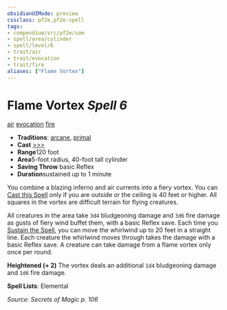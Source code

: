 ```yaml
---
obsidianUIMode: preview
cssclass: pf2e,pf2e-spell
tags:
- compendium/src/pf2e/som
- spell/area/cylinder
- spell/level/6
- trait/air
- trait/evocation
- trait/fire
aliases: ["Flame Vortex"]
---
```

# Flame Vortex *Spell 6*   
[air](/rules/traits/air.md)  [evocation](/rules/traits/evocation.md)  [fire](/rules/traits/fire.md)  

- **Traditions**: [arcane](/rules/traits/arcane.md), [primal](/rules/traits/primal.md)
- **Cast** [>>>](/rules/core-rulebook/chapter-9-playing-the-game.md#Actions "Three-Action") 
- **Range**120 foot
- **Area**5-foot radius, 40-foot tall cylinder
- **Saving Throw**  basic Reflex
- **Duration**sustained up to 1 minute

You combine a blazing inferno and air currents into a fiery vortex. You can [Cast this Spell](/rules/actions/cast-a-spell.md) only if you are outside or the ceiling is 40 feet or higher. All squares in the vortex are difficult terrain for flying creatures.

All creatures in the area take `3d4` bludgeoning damage and `3d6` fire damage as gusts of fiery wind buffet them, with a basic Reflex save. Each time you [Sustain the Spell](/rules/actions/sustain-a-spell.md), you can move the whirlwind up to 20 feet in a straight line. Each creature the whirlwind moves through takes the damage with a basic Reflex save. A creature can take damage from a flame vortex only once per round.

**Heightened (+ 2)** The vortex deals an additional `1d4` bludgeoning damage and `1d6` fire damage.

**Spell Lists**: Elemental

*Source: Secrets of Magic p. 106*